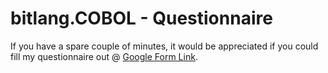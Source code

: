 # bitlang.COBOL - Questionnaire

If you have a spare couple of minutes, it would be appreciated if you could fill my questionnaire out @ [Google Form Link](https://docs.google.com/forms/d/e/1FAIpQLScf7xIL2xc6leESzVVJH55Gufe1QoooE7G5pzoCDItOi5JlHg/viewform?usp=pp_url&entry.1100987930=No&entry.305553560=Yes&entry.1168732002=3&entry.1481499705=3&entry.575472136=3&entry.1667323397=3&entry.1126035919=3&entry.1982811693=3&entry.587605597=3).